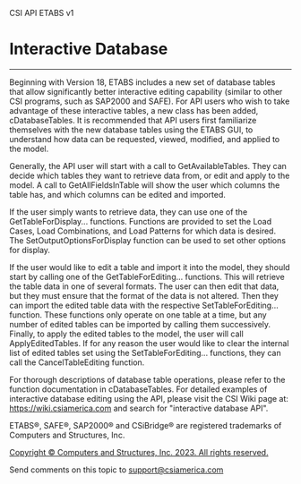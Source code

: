 ﻿

CSI API ETABS v1

# Interactive Database  
  
---  
  
Beginning with Version 18, ETABS includes a new set of database tables that
allow significantly better interactive editing capability (similar to other
CSI programs, such as SAP2000 and SAFE). For API users who wish to take
advantage of these interactive tables, a new class has been added,
cDatabaseTables. It is recommended that API users first familiarize themselves
with the new database tables using the ETABS GUI, to understand how data can
be requested, viewed, modified, and applied to the model.

Generally, the API user will start with a call to GetAvailableTables. They can
decide which tables they want to retrieve data from, or edit and apply to the
model. A call to GetAllFieldsInTable will show the user which columns the
table has, and which columns can be edited and imported.

If the user simply wants to retrieve data, they can use one of the
GetTableForDisplay... functions. Functions are provided to set the Load Cases,
Load Combinations, and Load Patterns for which data is desired. The
SetOutputOptionsForDisplay function can be used to set other options for
display.

If the user would like to edit a table and import it into the model, they
should start by calling one of the GetTableForEditing... functions. This will
retrieve the table data in one of several formats. The user can then edit that
data, but they must ensure that the format of the data is not altered. Then
they can import the edited table data with the respective
SetTableForEditing... function. These functions only operate on one table at a
time, but any number of edited tables can be imported by calling them
successively. Finally, to apply the edited tables to the model, the user will
call ApplyEditedTables. If for any reason the user would like to clear the
internal list of edited tables set using the SetTableForEditing... functions,
they can call the CancelTableEditing function.

For thorough descriptions of database table operations, please refer to the
function documentation in cDatabaseTables. For detailed examples of
interactive database editing using the API, please visit the CSI Wiki page at:
<https://wiki.csiamerica.com> and search for "interactive database API".

ETABS®, SAFE®, SAP2000® and CSiBridge® are registered trademarks of Computers
and Structures, Inc.  

[Copyright © Computers and Structures, Inc. 2023. All rights
reserved.](http://www.csiamerica.com)

Send comments on this topic to
[support@csiamerica.com](mailto:support%40csiamerica.com?Subject=CSI%20API%20ETABS%20v1)

